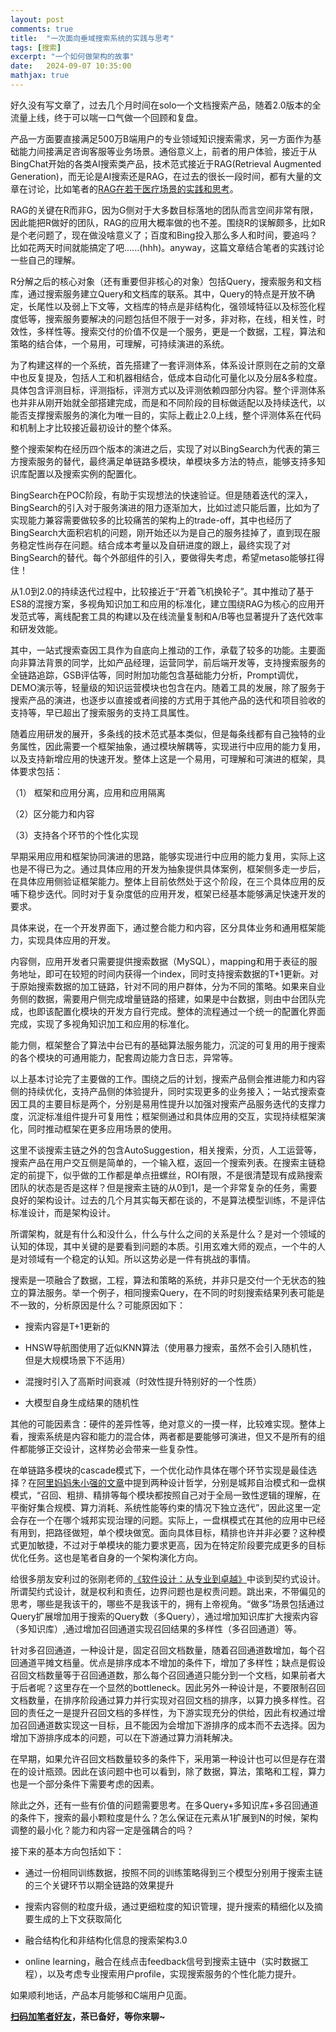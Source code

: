 ```yaml
---
layout: post
comments: true
title:  "一次面向垂域搜索系统的实践与思考"
tags: [搜索]
excerpt: "一个如何做架构的故事"
date:   2024-09-07 10:35:00
mathjax: true
---
```


好久没有写文章了，过去几个月时间在solo一个文档搜索产品，随着2.0版本的全流量上线，终于可以喘一口气做一个回顾和复盘。

产品一方面要直接满足500万B端用户的专业领域知识搜索需求，另一方面作为基础能力间接满足咨询客服等业务场景。通俗意义上，前者的用户体验，接近于从BingChat开始的各类AI搜索类产品，技术范式接近于RAG(Retrieval Augmented Generation)，而无论是AI搜索还是RAG，在过去的很长一段时间，都有大量的文章在讨论，比如笔者的[RAG在若干医疗场景的实践和思考](https://mp.weixin.qq.com/s?__biz=MzU2MTY2ODEzNA==&mid=2247484869&idx=1&sn=4bf5c85a58fa2e5ee477442752d2a832&chksm=fc740c8ccb03859afd52c4294626eb7b9014533cb4615343f4102708a46128db8fe70afa8407&token=1535827598&lang=zh_CN#rd)。

RAG的关键在R而非G，因为G侧对于大多数目标落地的团队而言空间非常有限，因此能把R做好的团队，RAG的应用大概率做的也不差。围绕R的误解颇多，比如R是个老问题了，现在做没啥意义了；百度和Bing投入那么多人和时间，要追吗？比如花两天时间就能搞定了吧......(hhh)。anyway，这篇文章结合笔者的实践讨论一些自己的理解。

R分解之后的核心对象（还有重要但非核心的对象）包括Query，搜索服务和文档库，通过搜索服务建立Query和文档库的联系。其中，Query的特点是开放不确定，长尾性以及弱上下文等，文档库的特点是非结构化，强领域特征以及标签化程度低等，搜索服务要解决的问题包括但不限于一对多，非对称，在线，相关性，时效性，多样性等。搜索交付的价值不仅是一个服务，更是一个数据，工程，算法和策略的结合体，一个易用，可理解，可持续演进的系统。

为了构建这样的一个系统，首先搭建了一套评测体系，体系设计原则在之前的文章中也反复提及，包括人工和机器相结合，低成本自动化可量化以及分层&多粒度。具体包含评测目标，评测指标，评测方式以及评测依赖四部分内容。整个评测体系也并非从刚开始就全部搭建完成，而是和不同阶段的目标做适配以及持续迭代，以能否支撑搜索服务的演化为唯一目的，实际上截止2.0上线，整个评测体系在代码和机制上才比较接近最初设计的整个体系。

整个搜索架构在经历四个版本的演进之后，实现了对以BingSearch为代表的第三方搜索服务的替代，最终满足单链路多模块，单模块多方法的特点，能够支持多知识库配置以及搜索实例的配置化。

BingSearch在POC阶段，有助于实现想法的快速验证。但是随着迭代的深入，BingSearch的引入对于服务演进的阻力逐渐加大，比如过滤只能后置，比如为了实现能力兼容需要做较多的比较痛苦的架构上的trade-off，其中也经历了BingSearch大面积宕机的问题，刚开始还以为是自己的服务挂掉了，直到现在服务稳定性尚存在问题。结合成本考量以及自研进度的跟上，最终实现了对BingSearch的替代。每个外部组件的引入，要做得失考虑，希望metaso能够扛得住！

从1.0到2.0的持续迭代过程中，比较接近于“开着飞机换轮子”。其中推动了基于ES8的混搜方案，多视角知识加工和应用的标准化，建立围绕RAG为核心的应用开发范式等，离线配套工具的构建以及在线流量复制和A/B等也显著提升了迭代效率和研发效能。

其中，一站式搜索查因工具作为自底向上推动的工作，承载了较多的功能。主要面向非算法背景的同学，比如产品经理，运营同学，前后端开发等，支持搜索服务的全链路追踪，GSB评估等，同时附加功能包含基础能力分析，Prompt调优，DEMO演示等，轻量级的知识运营模块也包含在内。随着工具的发展，除了服务于搜索产品的演进，也逐步以直接或者间接的方式用于其他产品的迭代和项目验收的支持等，早已超出了搜索服务的支持工具属性。

随着应用研发的展开，多条线的技术范式基本类似，但是每条线都有自己独特的业务属性，因此需要一个框架抽象，通过模块解耦等，实现进行中应用的能力复用，以及支持新增应用的快速开发。整体上这是一个易用，可理解和可演进的框架，具体要求包括：

（1） 框架和应用分离，应用和应用隔离

（2）区分能力和内容

（3）支持各个环节的个性化实现

早期采用应用和框架协同演进的思路，能够实现进行中应用的能力复用，实际上这也是不得已为之。通过具体应用的开发为抽象提供具体案例，框架侧多走一步后，在具体应用侧验证框架能力。整体上目前依然处于这个阶段，在三个具体应用的反哺下稳步迭代。同时对于复杂度低的应用开发，框架已经基本能够满足快速开发的要求。

具体来说，在一个开发界面下，通过整合能力和内容，区分具体业务和通用框架能力，实现具体应用的开发。

内容侧，应用开发者只需要提供搜索数据（MySQL），mapping和用于表征的服务地址，即可在较短的时间内获得一个index，同时支持搜索数据的T+1更新。对于原始搜索数据的加工链路，针对不同的用户群体，分为不同的策略。如果来自业务侧的数据，需要用户侧完成增量链路的搭建，如果是中台数据，则由中台团队完成，也即该配置化模块的开发方自行完成。整体的流程通过一个统一的配置化界面完成，实现了多视角知识加工和应用的标准化。

能力侧，框架整合了算法中台已有的基础算法服务能力，沉淀的可复用的用于搜索的各个模块的可通用能力，配套周边能力含日志，异常等。

以上基本讨论完了主要做的工作。围绕之后的计划，搜索产品侧会推进能力和内容侧的持续优化，支持产品侧的体验提升，同时实现更多的业务接入；一站式搜索查因工具的主要目标是两个，分别是易用性提升以加强对搜索产品服务迭代的支撑力度，沉淀标准组件提升可复用性；框架侧通过和具体应用的交互，实现持续框架演化，同时推动框架在更多应用场景的使用。

这里不谈搜索主链之外的包含AutoSuggestion，相关搜索，分页，人工运营等，搜索产品在用户交互侧是简单的，一个输入框，返回一个搜索列表。在搜索主链稳定的前提下，似乎做的工作都是单点扭螺丝，ROI有限，不是很清楚现有成熟搜索团队的状态是否是这样？但是搜索主链的从0到1，是一个非常复杂的任务，需要良好的架构设计。过去的几个月其实每天都在谈的，不是算法模型训练，不是评估标准设计，而是架构设计。

所谓架构，就是有什么和没什么，什么与什么之间的关系是什么？是对一个领域的认知的体现，其中关键的是要看到问题的本质。引用玄难大师的观点，一个牛的人是对领域有一个稳定的认知。所以这势必是一件有挑战的事情。

搜索是一项融合了数据，工程，算法和策略的系统，并非只是交付一个无状态的独立的算法服务。举一个例子，相同搜索Query，在不同的时刻搜索结果列表可能是不一致的，分析原因是什么？可能原因如下：

+ 搜索内容是T+1更新的

+ HNSW导航图使用了近似KNN算法（使用暴力搜索，虽然不会引入随机性，但是大规模场景下不适用）

+ 混搜时引入了高斯时间衰减（时效性提升特别好的一个性质）

+ 大模型自身生成结果的随机性

其他的可能因素含：硬件的差异性等，绝对意义的一摸一样，比较难实现。整体上看，搜索系统是内容和能力的混合体，两者都是要能够可演进，但又不是所有的组件都能够正交设计，这样势必会带来一些复杂性。

在单链路多模块的cascade模式下，一个优化动作具体在哪个环节实现是最佳选择？在[阿里妈妈朱小强的文章](https://zhuanlan.zhihu.com/p/398041971)中提到两种设计哲学，分别是城邦自治模式和一盘棋模式，“召回、粗排、精排等每个模块都按照自己对于全局一致性逻辑的理解，在平衡好集合规模、算力消耗、系统性能等约束的情况下独立迭代”，因此这里一定会存在一个在哪个城邦实现治理的问题。实际上，一盘棋模式在其他的应用中已经有用到，把路径做短，单个模块做宽。面向具体目标，精排也许并非必要？这种模式更加敏捷，不过对于单模块的能力要求更高，因为在特定阶段要完成更多的目标优化任务。这也是笔者自身的一个架构演化方向。

给很多朋友安利过的张刚老师的[《软件设计：从专业到卓越》](https://book.douban.com/subject/35966115/)中谈到契约式设计。所谓契约式设计，就是权利和责任，边界问题也是权责问题。跳出来，不带偏见的思考，哪些是我该干的，哪些不是我该干的，拥有上帝视角。“做多”场景包括通过Query扩展增加用于搜索的Query数（多Query），通过增加知识库扩大搜索内容（多知识库）,通过增加召回通道实现召回结果的多样性（多召回通道）等。

针对多召回通道，一种设计是，固定召回文档数量，随着召回通道数增加，每个召回通道平摊文档量。优点是排序成本不增加的条件下，增加了多样性；缺点是假设召回文档数量等于召回通道数，那么每个召回通道只能分到一个文档，如果前者大于后者呢？这里存在一个显然的bottleneck。因此另外一种设计是，不要限制召回文档数量，在排序阶段通过算力并行实现对召回文档的排序，以算力换多样性。召回的责任之一是提升召回文档的多样性，为下游实现充分的供给，因此有权通过增加召回通道数实现这一目标，且不能因为会增加下游排序的成本而不去选择。因为增加下游排序成本的问题，可以在下游通过算力消耗解决。

在早期，如果允许召回文档数量较多的条件下，采用第一种设计也可以但是存在潜在的设计瓶颈。因此在该问题中也可以看到，除了数据，算法，策略和工程，算力也是一个部分条件下需要考虑的因素。

除此之外，还有一些有价值的问题需要思考。在多Query+多知识库+多召回通道的条件下，搜索的最小颗粒度是什么？怎么保证在元素从1扩展到N的时候，架构调整的最小化？能力和内容一定是强耦合的吗？

接下来的基本方向包括如下：

+ 通过一份相同训练数据，按照不同的训练策略得到三个模型分别用于搜索主链的三个关键环节以期全链路的效果提升

+ 搜索内容侧的粒度升级，通过更细粒度的知识管理，提升搜索的精细化以及摘要生成的上下文获取简化

+ 融合结构化和非结构化信息的搜索架构3.0

+ online learning，融合在线点击feedback信号到搜索主链中（实时数据工程），以及考虑专业搜索用户profile，实现搜索服务的个性化能力提升。

如果顺利地话，产品本月能够和C端用户见面。

**[扫码加笔者好友](https://zhpmatrix.github.io/about/)，茶已备好，等你来聊~**












